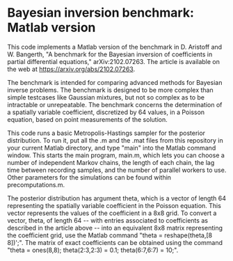 # Bayesian inversion benchmark: Matlab version
 
This code implements a Matlab version of the benchmark in D. Aristoff and W. Bangerth, "A benchmark for the Bayesian inversion of coefficients in partial differential equations," arXiv:2102.07263. The article is available on the web at https://arxiv.org/abs/2102.07263.

The benchmark is intended for comparing advanced methods for Bayesian inverse problems. The benchmark is designed to be more complex than simple testcases like Gaussian mixtures, but not so complex as to be intractable or unrepeatable. The benchmark concerns the determination of a spatially variable coefficient, discretized by 64 values, in a Poisson equation, based on point measurements of the solution. 

This code runs a basic Metropolis-Hastings sampler for the posterior distribution. To run it, put all the .m and the .mat files from this repository in your current Matlab directory, and type "main" into the Matlab command window. This starts the main program, main.m, which lets you can choose a number of independent Markov chains, the length of each chain, the lag time between recording samples, and the number of parallel workers to use. Other parameters for the simulations can be found within precomputations.m.

The posterior distribution has argument theta, which is a vector of length 64 representing the spatially variable coefficient in the Poisson equation. This vector represents the values of the coefficient in a 8x8 grid. To convert a vector, theta, of length 64 -- with entries associated to coefficients as described in the article above -- into an equivalent 8x8 matrix representing the coefficient grid, use the Matlab command "theta = reshape(theta,[8 8])';". The matrix of exact coefficients can be obtained using the command "theta = ones(8,8); theta(2:3,2:3) = 0.1; theta(6:7,6:7) = 10;".
